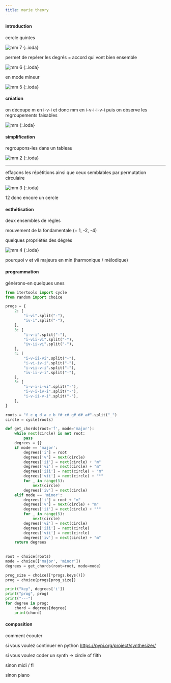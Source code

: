 ```yaml
---
title: marie theory
---
```


#### introduction

cercle quintes

![mm 7](/img/mm_7.png)
{:.ioda}

permet de repérer les degrés = accord qui vont bien ensemble

![mm 6](/img/mm_6.png)
{:.ioda}

en mode mineur

![mm 5](/img/mm_5.png)
{:.ioda}

#### création

on découpe m en i-v-i
et donc mm en i-v-i-i-v-i
puis on observe les regroupements faisables

![mm](/img/mm.png)
{:.ioda}

#### simplification

regroupons-les dans un tableau

![mm 2](/img/mm_2.png)
{:.ioda}

---

effaçons les répétitions ainsi que ceux semblables par permutation circulaire

![mm 3](/img/mm_3.png)
{:.ioda}

12 donc encore un cercle

#### esthétisation

deux ensembles de règles

mouvement de la fondamentale (+ 1, -2, -4)

quelques propriétés des dégrés

![mm 4](/img/mm_4.png)
{:.ioda}

pourquoi
v et vii majeurs en min (harmonique / mélodique)

#### programmation

générons-en quelques unes

```python
from itertools import cycle
from random import choice

progs = {
    2: [
        "i-vi".split("-"),
        "iv-i".split("-"),
    ],
    3: [
        "i-v-i".split("-"),
        "i-vii-vi".split("-"),
        "iv-ii-vi".split("-"),
    ],    
    4: [
        "i-v-ii-vi".split("-"),
        "i-vi-iv-i".split("-"),
        "i-vii-v-i".split("-"),
        "iv-ii-v-i".split("-"),
    ],    
    5: [
        "i-v-i-i-vi".split("-"),
        "i-v-i-iv-i".split("-"),
        "i-v-ii-v-i".split("-"),
    ],
}

roots = "f_c_g_d_a_e_b_f#_c#_g#_d#_a#".split("_")
circle = cycle(roots)

def get_chords(root='f', mode='major'):
    while next(circle) is not root:
        pass
    degrees = {}
    if mode == 'major':
        degrees['i'] = root
        degrees['v'] = next(circle)
        degrees['ii'] = next(circle) + "m"
        degrees['vi'] = next(circle) + "m"
        degrees['iii'] = next(circle) + "m"
        degrees['vii'] = next(circle) + "°"
        for _ in range(5):
            next(circle)
        degrees['iv'] = next(circle)
    elif mode == 'minor':
        degrees['i'] = root + "m"
        degrees['v'] = next(circle) + "m"
        degrees['ii'] = next(circle) + "°"
        for _ in range(5):
            next(circle)
        degrees['vi'] = next(circle)
        degrees['iii'] = next(circle)
        degrees['vii'] = next(circle)
        degrees['iv'] = next(circle) + "m"    
    return degrees
    
    
root = choice(roots)
mode = choice(['major', 'minor'])
degrees = get_chords(root=root, mode=mode)

prog_size = choice([*progs.keys()])
prog = choice(progs[prog_size])

print("key", degrees['i'])
print("prog", prog)
print("---")
for degree in prog:
    chord = degrees[degree]
    print(chord)

```

#### composition

comment écouter

si vous voulez continuer en python
https://pypi.org/project/synthesizer/

si vous voulez coder un synth -> circle of filth

sinon midi / fl

sinon piano
